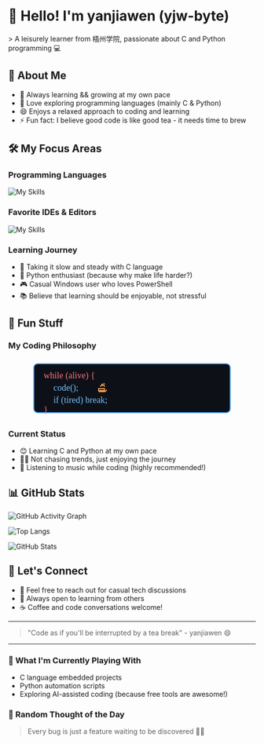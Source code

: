 # 👋 Hello! I'm yanjiawen (yjw-byte)

&gt; A leisurely learner from 梧州学院, passionate about C and Python programming 💻

## 🎯 About Me

- 🔭 Always learning && growing at my own pace
- 🌱 Love exploring programming languages (mainly C & Python)
- 😄 Enjoys a relaxed approach to coding and learning
- ⚡ Fun fact: I believe good code is like good tea - it needs time to brew

## 🛠️ My Focus Areas

### Programming Languages
![My Skills](https://skillicons.dev/icons?i=c,python&perline=10)

### Favorite IDEs & Editors
![My Skills](https://skillicons.dev/icons?i=clion,vscode,idea&perline=10)

### Learning Journey
- 🚀 Taking it slow and steady with C language
- 🐍 Python enthusiast (because why make life harder?)
- 🎮 Casual Windows user who loves PowerShell
- 📚 Believe that learning should be enjoyable, not stressful

## 🌟 Fun Stuff

### My Coding Philosophy
<!-- 直接粘，可改 fill 颜色 -->
<p align="center">
  <svg width="420" height="120" viewBox="0 0 420 120">
    <!-- 终端外框 -->
    <rect x="10" y="10" width="400" height="100" rx="8" fill="#0d1117" stroke="#58a6ff" stroke-width="2"/>
    <!-- 代码行 -->
    <text x="30" y="40" fill="#f97583" font-family="Fira Code" font-size="18">while (alive) {</text>
    <text x="50" y="65" fill="#79c0ff" font-family="Fira Code" font-size="18">code();</text>
    <!-- 茶杯图标 -->
    <g transform="translate(140,53)">
      <path d="M2 8h12v4H2zM18 10a4 4 0 0 1-4 4H2" stroke="#ffa657" stroke-width="2" fill="none"/>
      <path d="M6 4c0-4 8-4 8 0" stroke="#ffa657" stroke-width="2" fill="none"/>
      <!-- 热气 -->
      <path d="M8 0c0-2 2-2 2 0M12-1c0-2 2-2 2 0" stroke="#ffa657" stroke-width="1.5" stroke-linecap="round">
        <animate attributeName="y" values="0;-3;0" dur="1.2s" repeatCount="indefinite"/>
      </path>
    </g>
    <text x="50" y="90" fill="#79c0ff" font-family="Fira Code" font-size="18">if (tired) break;</text>
    <text x="30" y="110" fill="#f97583" font-family="Fira Code" font-size="18">}</text>
  </svg>
</p>

### Current Status
- 😊 Learning C and Python at my own pace
- 🏃‍♂️ Not chasing trends, just enjoying the journey
- 🎵 Listening to music while coding (highly recommended!)

## 📊 GitHub Stats

![GitHub Activity Graph](https://github-readme-activity-graph.vercel.app/graph?username=yjw-byte&bg_color=1e1e2e&color=c9d1d9&line=58a6ff&point=58a6ff&area=true&hide_border=true)

![Top Langs](https://github-readme-stats.vercel.app/api/top-langs/?username=yjw-byte&layout=compact&theme=tokyonight)

![GitHub Stats](https://github-readme-stats.vercel.app/api?username=yjw-byte&show_icons=true&theme=tokyonight&include_all_commits=true&count_private=true&show_owner=true)

## 🤝 Let's Connect

- 📧 Feel free to reach out for casual tech discussions
- 🎯 Always open to learning from others
- ☕ Coffee and code conversations welcome!

---

> "Code as if you'll be interrupted by a tea break" - yanjiawen 😄

---

### 🔧 What I'm Currently Playing With
- C language embedded projects
- Python automation scripts
- Exploring AI-assisted coding (because free tools are awesome!)

### 💭 Random Thought of the Day
> Every bug is just a feature waiting to be discovered 🐛✨
